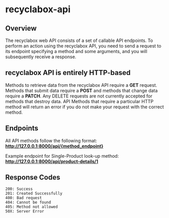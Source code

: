 # recyclabox-api

## Overview
The recyclabox web API consists of a set of callable API endpoints. To perform an action using the recyclabox API, you need to send a request to its endpoint specifying a method and some arguments, and you will subsequently receive a response.

## recyclabox API is entirely HTTP-based
Methods to retrieve data from the recyclabox API require a **GET** request. Methods that submit data require a **POST** and methods that change data require a **PATCH**. Any DELETE requests are not currently accepted for methods that destroy data. API Methods that require a particular HTTP method will return an error if you do not make your request with the correct method.

## Endpoints
All API methods follow the following format: **http://127.0.0.1:8000/api/{method_endpoint}**

Example endpoint for Single-Product look-up method: **http://127.0.0.1:8000/api/product-details/1**

## Response Codes
```
200: Success
201: Created Successfully
400: Bad request
404: Cannot be found
405: Method not allowed
50X: Server Error
```
